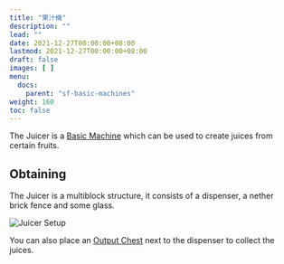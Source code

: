 ```yaml
---
title: "果汁機"
description: ""
lead: ""
date: 2021-12-27T00:00:00+08:00
lastmod: 2021-12-27T00:00:00+08:00
draft: false
images: [ ]
menu:
  docs:
    parent: "sf-basic-machines"
weight: 160
toc: false
---
```


The Juicer is a [Basic Machine](/docs/slimefun/basic-machines) which can be used to create juices from certain fruits.

## Obtaining

The Juicer is a multiblock structure, it consists of a dispenser, a nether brick fence and some glass.

<img src="/slimefun-images/multiblock-juicer.png" alt="Juicer Setup" />

You can also place an [Output Chest](/docs/slimefun/output-chest) next to the dispenser to collect the juices.
